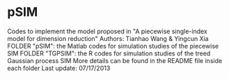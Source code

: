 # pSIM
Codes to implement the model proposed in "A piecewise single-index model for dimension reduction"
Authors: Tianhao Wang & Yingcun Xia
FOLDER  "pSIM": the Matlab codes for simulation studies of the piecewise SIM
FOLDER  "TGPSIM": the R codes for simulation studies of the treed Gaussian process SIM
More details can be found in the README file inside each folder
Last update: 07/17/2013
